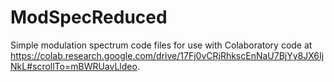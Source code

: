 # ModSpecReduced

Simple modulation spectrum code files for use with Colaboratory code at https://colab.research.google.com/drive/17Fj0vCRjRhkscEnNaU7BjYy8JX6IjNkL#scrollTo=mBWRUavLldeo.
